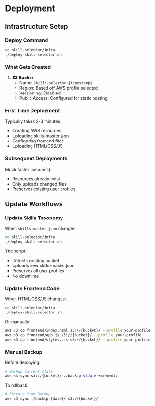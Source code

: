 # Deployment

## Infrastructure Setup

### Deploy Command

```bash
cd skill-selector/infra
./deploy-skill-selector.sh
```

### What Gets Created

1. **S3 Bucket**
   - Name: `skills-selector-{timestamp}`
   - Region: Based off AWS profile selected
   - Versioning: Disabled
   - Public Access: Configured for static hosting

### First Time Deployment

Typically takes 2-3 minutes:
- Creating AWS resources
- Uploading skills-master.json
- Configuring frontend files
- Uploading HTML/CSS/JS

### Subsequent Deployments

Much faster (seconds):
- Resources already exist
- Only uploads changed files
- Preserves existing user profiles

## Update Workflows

### Update Skills Taxonomy

When `skills-master.json` changes:

```bash
cd skill-selector/infra
./deploy-skill-selector.sh
```

The script:
- Detects existing bucket
- Uploads new skills-master.json
- Preserves all user profiles
- No downtime

### Update Frontend Code

When HTML/CSS/JS changes:

```bash
cd skill-selector/infra
./deploy-skill-selector.sh
```

Or manually:
```bash
aws s3 cp frontend/index.html s3://{bucket}/ --profile your-profile
aws s3 cp frontend/app.js s3://{bucket}/ --profile your-profile
aws s3 cp frontend/styles.css s3://{bucket}/ --profile your-profile
```

### Manual Backup

Before deploying:
```bash
# Backup current state
aws s3 sync s3://{bucket}/ ./backup-$(date +%Y%m%d)/
```

To rollback:
```bash
# Restore from backup
aws s3 sync ./backup-{date}/ s3://{bucket}/
```
